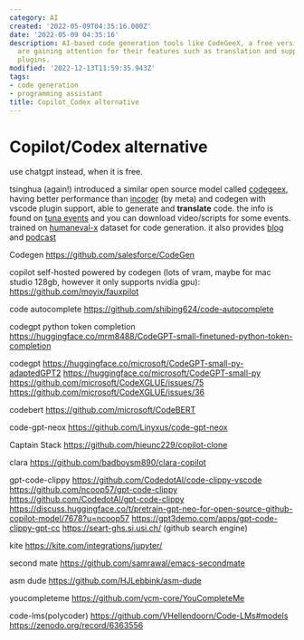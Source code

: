 ```yaml
---
category: AI
created: '2022-05-09T04:35:16.000Z'
date: '2022-05-09 04:35:16'
description: AI-based code generation tools like CodeGeeX, a free version of Copilot/Codex,
  are gaining attention for their features such as translation and support for VSCode
  plugins.
modified: '2022-12-13T11:59:35.943Z'
tags:
- code generation
- programming assistant
title: Copilot_Codex alternative
---
```


# Copilot/Codex alternative

use chatgpt instead, when it is free.

tsinghua (again!) introduced a similar open source model called [codegeex](https://github.com/THUDM/CodeGeeX), having better performance than [incoder](https://github.com/dpfried/incoder) (by meta) and codegen with vscode plugin support, able to generate and **translate** code. the info is found on [tuna events](https://tuna.moe/events/) and you can download video/scripts for some events. trained on [humaneval-x](https://huggingface.co/datasets/THUDM/humaneval-x) dataset for code generation. it also provides [blog](https://tuna.moe/blog/) and [podcast](https://podcast.tuna.moe/)

Codegen
https://github.com/salesforce/CodeGen

copilot self-hosted powered by codegen (lots of vram, maybe for mac studio 128gb, however it only supports nvidia gpu):
https://github.com/moyix/fauxpilot

code autocomplete
https://github.com/shibing624/code-autocomplete

codegpt python token completion
https://huggingface.co/mrm8488/CodeGPT-small-finetuned-python-token-completion

codegpt
https://huggingface.co/microsoft/CodeGPT-small-py-adaptedGPT2
https://huggingface.co/microsoft/CodeGPT-small-py
https://github.com/microsoft/CodeXGLUE/issues/75
https://github.com/microsoft/CodeXGLUE/issues/36

codebert
https://github.com/microsoft/CodeBERT

code-gpt-neox
https://github.com/Linyxus/code-gpt-neox

Captain Stack
https://github.com/hieunc229/copilot-clone

clara
https://github.com/badboysm890/clara-copilot

gpt-code-clippy
https://github.com/CodedotAl/code-clippy-vscode
https://github.com/ncoop57/gpt-code-clippy
https://github.com/CodedotAl/gpt-code-clippy
https://discuss.huggingface.co/t/pretrain-gpt-neo-for-open-source-github-copilot-model/7678?u=ncoop57
https://gpt3demo.com/apps/gpt-code-clippy-gpt-cc
https://seart-ghs.si.usi.ch/ (github search engine)

kite
https://kite.com/integrations/jupyter/

second mate
https://github.com/samrawal/emacs-secondmate

asm dude
https://github.com/HJLebbink/asm-dude

youcompleteme
https://github.com/ycm-core/YouCompleteMe

code-lms(polycoder)
https://github.com/VHellendoorn/Code-LMs#models
https://zenodo.org/record/6363556
